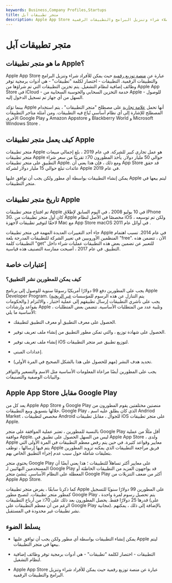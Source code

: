 ```yaml
---
keywords: Business,Company Profiles,Startups
title: متجر تطبيقات آبل
description: Apple App Store عبارة عن منصة توزيع رقمية حيث يمكن للعملاء شراء وتنزيل البرامج والتطبيقات الرقمية.
---
```


# متجر تطبيقات آبل
## ما هو متجر تطبيقات Apple؟

Apple App Store عبارة عن [منصة توزيع رقمية](/thirdpartydistributor) حيث يمكن للأفراد شراء وتنزيل البرامج والتطبيقات الرقمية. التطبيقات - اختصار لكلمة "تطبيقات" - هي أدوات برمجية توفر وظائف إضافية لنظام التشغيل. يتم تخزين التطبيقات التي تم شراؤها من Apple App Store في iCloud - خدمة التخزين السحابي والحوسبة السحابية من Apple - للوصول السهل من أي جهاز تم تسجيل الدخول إليه.

بينما تؤكد Apple أنها تحمل [علامة تجارية](/trademark) على مصطلح "متجر التطبيقات" ، يتم استخدام المصطلح للإشارة إلى أي نظام أساسي تُباع فيه التطبيقات. ومن أمثلة متاجر التطبيقات الأخرى Google Play و Amazon Appstore و Blackberry World و Microsoft Windows Store .

## كيف يعمل متجر تطبيقات Apple

متجر تطبيقات Apple هو عمل تجاري كبير للشركة. في عام 2019 ، بلغ إجمالي مبيعات متجر تطبيقات Apple حوالي 50 مليار دولار. يأخذ المطورون 70٪ تقريبًا من سعر شراء التطبيق على متجر تطبيقات Apple. ومع ذلك ، فإن هذا يعني أن App Store قد حقق عائدات تبلغ حوالي 15 مليار دولار لشركة Apple في عام 2019.

يمكن إنشاء التطبيقات بواسطة أي مطور ولكن يجب أن توافق عليها Apple ليتم بيعها في متجر التطبيقات.

## تاريخ متجر تطبيقات Apple

تم افتتاح متجر تطبيقات Apple في 10 يوليو 2008 ، في اليوم السابق لإطلاق iPhone 3G. كان أول متجر تطبيقات من Apple مخصصًا في الأصل لنظام iOS ، ولكن تم توسيعه لاحقًا لتوفير تطبيقات لأجهزة Mac مع App Store macOS في أوائل عام 2011 .

جاء أحد التغييرات العديدة المهمة في متجر تطبيقات Apple في عام 2014. تسبب اهتمام المنظمين الأوروبيين في تغيير الشركة للتطبيقات المدرجة بلغة "free". الآن ، تتضمن هذه التطبيقات كلمة "get" للتعبير عن تضمين بعض هذه التطبيقات عمليات شراء داخل التطبيق. في عام 2017 ، أصبحت ممارسة التصنيف هذه قياسية.

## إعتبارات خاصة

### كيف يمكن للمطورين نشر التطبيق؟

يجب على المطورين دفع 99 دولارًا أمريكيًا رسومًا سنوية للوصول إلى برنامج Apple Developer Program. (يتم التنازل عن هذه الرسوم للمؤسسات [غير الربحية](/non-profitorganization) والحكومات.) يجب على ناشري التطبيقات إرسال تطبيقهم إلى عملية اختبار ، والالتزام بقواعد وإرشادات Apple ، وتلبية عدد من المتطلبات الأساسية. تتضمن بعض المتطلبات الأساسية ما يلي:

- الحصول على معرف التطبيق أو معرف التطبيق لتطبيقك.

- الحصول على شهادة توزيع ، والتي تمكن مطور التطبيق من إنشاء ملف تعريف توفير.

- إنشاء ملف تعريف توفير iOS لتوزيع تطبيق عبر متجر التطبيقات.

- إعدادات المبنى.

- تحديد هدف النشر (مهم للحصول على هذا بالشكل الصحيح في المرة الأولى).

يجب على المطورين أيضًا مراعاة المعلومات الأساسية مثل الاسم والتسعير والتوافر والبيانات الوصفية والتصنيفات.

## Apple App Store مقابل Google Play

يعد كل من Apple App Store و Google Play منصتين مختلفتين يقوم المطورون من خلالها بتسويق وبيع التطبيقات. Google Play ، الذي كان يطلق عليه اسم Andriod Market ، مخصص لتطبيقات Android للجوال ، مقابل تطبيقات iOS على متجر تطبيقات Apple.

بالنسبة للمطورين ، تعتبر عملية الموافقة على متجر Google Play أقل مللًا من عملية موافقة Apple. ليس من السهل الحصول على تطبيق في Apple App Store ، ولدى Apple معايير وقواعد كثيرة. في حين يتم رفض معظم التطبيقات في المرة الأولى التي يتم فيها إرسالها ، توظف Apple فريق مراجعة التطبيقات الذي يمكنه تزويد المطورين بتعليقات شاملة حول سبب عدم إجراء التطبيق الخاص بهم.

يحتوي متجر Google Play على معايير أكثر تساهلاً للتطبيقات ؛ هذا يعني أيضًا أن المستخدمين النهائيين لـ Google Play قد يواجهون المزيد من التطبيقات الخاطئة أو المعطلة على النظام الأساسي. يُنشئ متجر Google Play أكثر من ضعف التنزيلات من Apple App Store.

كما ذكرنا سابقًا ، يفرض متجر تطبيقات Apple على المطورين 99 دولارًا سنويًا للتسجيل كمطور متجر تطبيقات. لتصبح مطور Google Play ، يتم تحصيل رسوم لمرة واحدة قدرها 25 دولارًا فقط. يحصل المطورون بعد ذلك على 70٪ من أرباح التطبيقات (على الرغم من أن معظم التطبيقات على Google Play مجانية). بالإضافة إلى ذلك ، يمكنهم نشر تطبيقات غير محدودة في المستقبل.

## يسلط الضوء

- يمكن إنشاء التطبيقات بواسطة أي مطور ولكن يجب أن توافق عليها Apple ليتم بيعها في متجر التطبيقات.

- التطبيقات - اختصار لكلمة "تطبيقات" - هي أدوات برمجية توفر وظائف إضافية لنظام التشغيل.

- Apple App Store عبارة عن منصة توزيع رقمية حيث يمكن للأفراد شراء وتنزيل البرامج والتطبيقات الرقمية.

